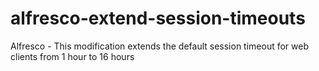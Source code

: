 # alfresco-extend-session-timeouts
Alfresco - This modification extends the default session timeout for web clients from 1 hour to 16 hours
